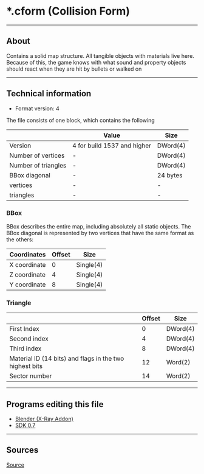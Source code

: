 # *.cform (Collision Form)

___

## About

Contains a solid map structure. All tangible objects with materials live here. Because of this, the game knows with what sound and property objects should react when they are hit by bullets or walked on

___

## Technical information

- Format version: 4

The file consists of one block, which contains the following

|  | Value | Size |
|---|---|---|
| Version | 4 for build 1537 and higher | DWord(4) |
| Number of vertices | - | DWord(4) |
| Number of triangles | - | DWord(4) |
| BBox diagonal | - | 24 bytes |
| vertices | - | - |
| triangles | - | - |

### BBox

BBox describes the entire map, including absolutely all static objects.
The BBox diagonal is represented by two vertices that have the same format as the others:

| Coordinates | Offset | Size |
|---|---|---|
| X coordinate | 0 | Single(4) |
| Z coordinate | 4 | Single(4) |
| Y coordinate | 8 | Single(4) |

### Triangle

|  | Offset | Size |
|---|---|---|
| First Index | 0 | DWord(4) |
| Second index | 4 | DWord(4) |
| Third index | 8 | DWord(4) |
| Material ID (14 bits) and flags in the two highest bits | 12 | Word(2) |
| Sector number | 14 | Word(2) |

___

## Programs editing this file

- [Blender (X-Ray Addon)](../../modding-tools/blender/blender-x-ray-addon-summary.md)
- [SDK 0.7](../../modding-tools/sdk/README.md)

___

## Sources

[Source](http://stalkerin.gameru.net/wiki/index.php?title=Level.cform)
